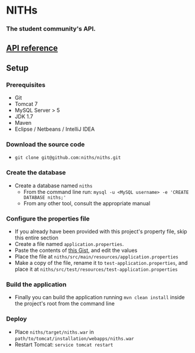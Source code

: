 # NITHs
### The student community's API.
##  [API reference](http://ec2-46-137-44-111.eu-west-1.compute.amazonaws.com/)

## Setup

### Prerequisites
- Git
- Tomcat 7
- MySQL Server > 5
- JDK 1.7
- Maven
- Eclipse / Netbeans / IntelliJ IDEA

### Download the source code
- `git clone git@github.com:niths/niths.git`

### Create the database
- Create a database named `niths`
    - From the command line run: `mysql -u <MySQL username> -e 'CREATE DATABASE niths;'`
    - From any other tool, consult the appropriate manual

### Configure the properties file
- If you already have been provided with this project's property file, skip this entire section
- Create a file named `application.properties`.
- Paste the contents of [this Gist](https://gist.github.com/2226677), and edit the values
- Place the file at `niths/src/main/resources/application.properties`
- Make a copy of the file, rename it to `test-application.properties`, and place it at `niths/src/test/resources/test-application.properties`

### Build the application

- Finally you can build the application running `mvn clean install` inside the project's root from the command line

### Deploy
- Place `niths/target/niths.war` in `path/to/tomcat/installation/webapps/niths.war`
- Restart Tomcat: `service tomcat restart`
